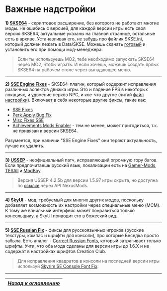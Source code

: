 # Важные надстройки

**1) [SKSE64](http://skse.silverlock.org)** - скриптовое расширение, без которого не работают многие моды. Не ошибись с версией, для каждой версии игры есть своя версия SKSE64, актуальные указаны на главной странице, остальные есть в архиве. Устанавливая его, не забудь про файлик SKSE.ini, который должен лежать в Data/SKSE. Можешь скачать [готовый](https://www.nexusmods.com/skyrimspecialedition/mods/1651) и установить его при помощи мод-менеджера.

> Если ты используешь МО2, тебе необходимо запускать SKSE64 через МО2, чтобы играть. И если хочешь, можешь создать ярлык SKSE64 на рабочем столе через выпадающее меню.

------

**2) [SSE Engine Fixes](https://www.nexusmods.com/skyrimspecialedition/mods/17230)** - SKSE64-плагин, который содержит исправления различных аспектов движка игры. Это и падение FPS в некоторых локациях, и удвоение перков NPC, и кое-что другое (читай [файл настройки](https://github.com/aers/EngineFixesSkyrim64/blob/master/EngineFixes.toml)). Включает в себя некоторые другие фиксы, такие как:

+ [SSE Fixes](https://www.nexusmods.com/skyrimspecialedition/mods/10547)
+ [Perk Apply Bug Fix](https://www.nexusmods.com/skyrimspecialedition/mods/16544)
+ [Misc Fixes SSE](https://www.nexusmods.com/skyrimspecialedition/mods/21635)
+ [Achievements Mods Enabler](https://www.nexusmods.com/skyrimspecialedition/mods/245) - тем не менее, может пригодиться, т.к. не привязан к версии SKSE64.

Разумеется, при наличии "SSE Engine Fixes" они теряют актуальность, лучше их удалить.

------

**3) [USSEP](https://www.nexusmods.com/skyrimspecialedition/mods/266)** - неофициальный патч, исправляющий огромную гору багов. Если предпочитаешь русский язык, локализации есть на [Gamer-Mods](https://gamer-mods.ru/load/skyrim_se/patchi/ussep/153-1-0-4756), [TESAll](http://tesall.ru/files/file/8682-neoficialnyy-patch-dlya-skyrim-special-edition-patch-ussep/) и [ModBoy](https://modboy.ru/index.php?/files/file/218-unofficial-skyrim-special-edition-patch).

> Версия USSEP 4.2.5b для версии 1.5.97 игры скрыта, но доступна по [ссылке](https://www.nexusmods.com/Core/Libs/Common/Widgets/DownloadPopUp?id=209150&game_id=1704) через API NexusMods.

------

**4) [SkyUI](https://www.nexusmods.com/skyrimspecialedition/mods/12604)** - мод, требуемый для многих других модов, поскольку добавляет возможность их настройки через специальные меню (MCM). К тому же ванильный интерфейс может понравиться только консольщику, а SkyUI приводит его в божеский вид.

------

**5) [SSE Russian Fix](https://www.nexusmods.com/skyrimspecialedition/mods/887/)** - фиксы для русскоязычных игроков (русские текстуры, компас и шрифты для консоли), про которые Беседка просто забыла. Есть аналог - [Correct Russian Fonts](https://www.nexusmods.com/skyrimspecialedition/mods/28918), который затрагивает только шрифты. Учти, что оба мода сделаны для версии игры до 1.6.Х и не содержат в настройках шрифтов Creation Club.

> Для исправления квадратов в консоли на последней версии игры используй [Skyrim SE Console Font Fix](https://mega.nz/file/uggwCAxI#aaQEok_2EcOmWDGEjUgcnZDuTKYz0EEKtNTrVt5i_54).

------

|[*Назад к оглавлению*](../01_Оглавление.md)|
|:---:|
